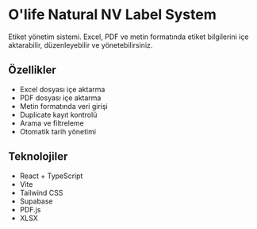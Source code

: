 # O'life Natural NV Label System

Etiket yönetim sistemi. Excel, PDF ve metin formatında etiket bilgilerini içe aktarabilir, düzenleyebilir ve yönetebilirsiniz.

## Özellikler

- Excel dosyası içe aktarma
- PDF dosyası içe aktarma
- Metin formatında veri girişi
- Duplicate kayıt kontrolü
- Arama ve filtreleme
- Otomatik tarih yönetimi

## Teknolojiler

- React + TypeScript
- Vite
- Tailwind CSS
- Supabase
- PDF.js
- XLSX 